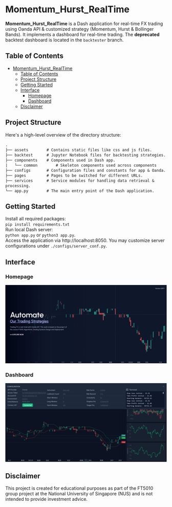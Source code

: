 # Momentum_Hurst_RealTime

__Momentum_Hurst_RealTime__ is a Dash application for real-time FX trading using Oanda API & customized strategy (Momentum, Hurst & Bollinger Bands). It implements a dashboard for real-time trading. The __deprecated__ backtest dashboard is located in the `backtester` branch.

## Table of Contents

- [Momentum\_Hurst\_RealTime](#momentum_hurst_realtime)
  - [Table of Contents](#table-of-contents)
  - [Project Structure](#project-structure)
  - [Getting Started](#getting-started)
  - [Interface](#interface)
    - [Homepage](#homepage)
    - [Dashboard](#dashboard)
  - [Disclaimer](#disclaimer)

## Project Structure

Here's a high-level overview of the directory structure:

```plaintext
.
├── assets        # Contains static files like css and js files.
├── backtest      # Jupyter Notebook files for backtesting strategies.
├── components    # Components used in Dash app.
|   └── common        # Skeleton components used across components
├── configs       # Configuration files and constants for app & Oanda.
├── pages         # Pages to be switched for different URLs.
├── services      # Service modules for handling data retrieval & processing.
└── app.py        # The main entry point of the Dash application.
```

## Getting Started
Install all required packages:\
`pip install requirements.txt`\
Run local Dash server:\
`python app.py` or `python3 app.py`.\
Access the application via http://localhost:8050. You may customize server configurations under `./configs/server_conf.py`.

## Interface
### Homepage
![image](./assets/landingPage.png)
### Dashboard
![image](./assets/dashboardPage.png)
## Disclaimer

This project is created for educational purposes as part of the FT5010 group project at the National University of Singapore (NUS) and is not intended to provide investment advice.